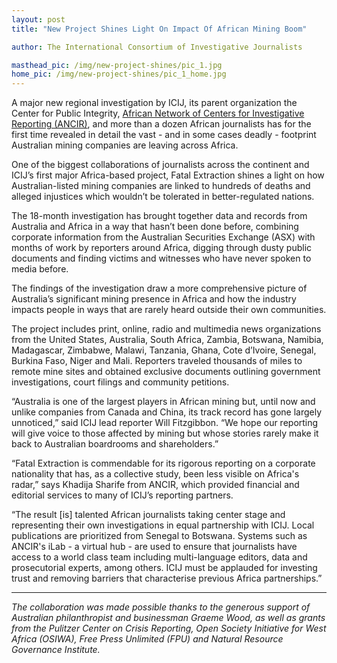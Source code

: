 ```yaml
---
layout: post
title: "New Project Shines Light On Impact Of African Mining Boom"

author: The International Consortium of Investigative Journalists

masthead_pic: /img/new-project-shines/pic_1.jpg
home_pic: /img/new-project-shines/pic_1_home.jpg
---
```


A major new regional investigation by ICIJ, its parent organization the Center for Public Integrity, [African Network of Centers for Investigative Reporting (ANCIR)](http://investigativecenters.org), and more than a dozen African journalists has for the first time revealed in detail the vast - and in some cases deadly - footprint Australian mining companies are leaving across Africa. 

One of the biggest collaborations of journalists across the continent and ICIJ’s first major Africa-based project, Fatal Extraction shines a light on how Australian-listed mining companies are linked to hundreds of deaths and alleged injustices which wouldn’t be tolerated in better-regulated nations. 

The 18-month investigation has brought together data and records from Australia and Africa in a way that hasn’t been done before, combining corporate information from the Australian Securities Exchange (ASX) with months of work by reporters around Africa, digging through dusty public documents and finding victims and witnesses who have never spoken to media before. 

The findings of the investigation draw a more comprehensive picture of Australia’s significant mining presence in Africa and how the industry impacts people in ways that are rarely heard outside their own communities.

The project includes print, online, radio and multimedia news organizations from the United States, Australia, South Africa, Zambia, Botswana, Namibia, Madagascar, Zimbabwe, Malawi, Tanzania, Ghana, Cote d’Ivoire, Senegal, Burkina Faso, Niger and Mali. Reporters traveled thousands of miles to remote mine sites and obtained exclusive documents outlining government investigations, court filings and community petitions.

“Australia is one of the largest players in African mining but, until now and unlike companies from Canada and China, its track record has gone largely unnoticed,” said ICIJ lead reporter Will Fitzgibbon. “We hope our reporting will give voice to those affected by mining but whose stories rarely make it back to Australian boardrooms and shareholders.”

“Fatal Extraction is commendable for its rigorous reporting on a corporate nationality that has, as a collective study, been less visible on Africa's radar,” says Khadija Sharife from ANCIR, which provided financial and editorial services to many of ICIJ’s reporting partners.

“The result [is] talented African journalists taking center stage and representing their own investigations in equal partnership with ICIJ. Local publications are prioritized from Senegal to Botswana. Systems such as ANCIR's iLab - a virtual hub - are used to ensure that journalists have access to a world class team including multi-language editors, data and prosecutorial experts, among others. ICIJ must be applauded for investing trust and removing barriers that characterise previous Africa partnerships.”

<hr/>

*The collaboration was made possible thanks to the generous support of Australian philanthropist and businessman Graeme Wood, as well as grants from the Pulitzer Center on Crisis Reporting, Open Society Initiative for West Africa (OSIWA), Free Press Unlimited (FPU) and Natural Resource Governance Institute.*

